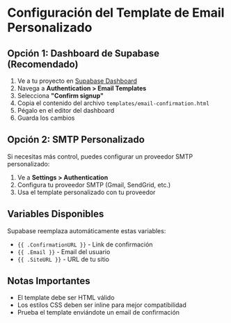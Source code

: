 # Configuración del Template de Email Personalizado

## Opción 1: Dashboard de Supabase (Recomendado)

1. Ve a tu proyecto en [Supabase Dashboard](https://supabase.com/dashboard)
2. Navega a **Authentication > Email Templates**
3. Selecciona **"Confirm signup"**
4. Copia el contenido del archivo `templates/email-confirmation.html`
5. Pégalo en el editor del dashboard
6. Guarda los cambios

## Opción 2: SMTP Personalizado

Si necesitas más control, puedes configurar un proveedor SMTP personalizado:

1. Ve a **Settings > Authentication**
2. Configura tu proveedor SMTP (Gmail, SendGrid, etc.)
3. Usa el template personalizado con tu proveedor

## Variables Disponibles

Supabase reemplaza automáticamente estas variables:
- `{{ .ConfirmationURL }}` - Link de confirmación
- `{{ .Email }}` - Email del usuario
- `{{ .SiteURL }}` - URL de tu sitio

## Notas Importantes

- El template debe ser HTML válido
- Los estilos CSS deben ser inline para mejor compatibilidad
- Prueba el template enviándote un email de confirmación
